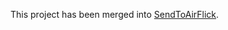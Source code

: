 This project has been merged into [SendToAirFlick](http://norio-nomura.github.com/SendToAirFlick/).
